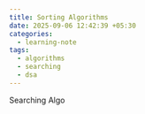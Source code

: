 ```yaml
---
title: Sorting Algorithms
date: 2025-09-06 12:42:39 +05:30
categories:
  - learning-note
tags:
  - algorithms
  - searching
  - dsa
---
```

Searching Algo
